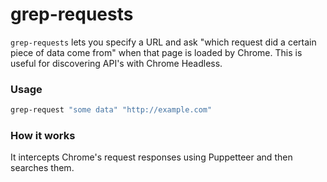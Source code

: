 # grep-requests

`grep-requests` lets you specify a URL and ask "which request did a certain
piece of data come from" when that page is loaded by Chrome. This is useful
for discovering API's with Chrome Headless.


### Usage

``` sh
grep-request "some data" "http://example.com"
```


### How it works

It intercepts Chrome's request responses using Puppetteer and then searches them.

